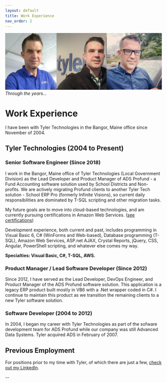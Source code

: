 ```yaml
---
layout: default
title: Work Experience
nav_order: 2
---
```

![](images\aaron_prill_tyler_banner.png)<br>
_Through the years..._
# Work Experience

I have been with Tyler Technologies in the Bangor, Maine office since November of 2004.

## Tyler Technologies (2004 to Present)

### Senior Software Engineer (Since 2018)

I work in the Bangor, Maine office of Tyler Technologies (Local Government Division) as the Lead Developer and Product Manager of ADS Profund - a Fund Accounting software solution used by School Districts and Non-profits. We are actively migrating Profund clients to another Tyler Tech solution - School ERP Pro (formerly Infinite Visions), so current daily responsibilities are dominated by T-SQL scripting and other migration tasks.

My future goals are to move into cloud-based technologies, and am currently pursuing certifications in Amazon Web Services. ([see certifications](/edu#certs))

Development experience, both current and past, includes programming in Visual Basic 6, C# (WinForms and Web-based), Database programming (T-SQL), Amazon Web Services, ASP.net AJAX, Crystal Reports, jQuery, CSS, Angular, PowerShell scripting, and whatever else comes my way.

**Specialties: Visual Basic, C#, T-SQL, AWS.**

### Product Manager / Lead Software Developer (Since 2012)

Since 2012, I have served as the Lead Developer, DevOps Engineer, and Product Manager of the ADS Profund software solution. This application is a legacy ERP product built mostly in VB6 with a .Net wrapper coded in C#. I continue to maintain this product as we transition the remaining clients to a new Tyler software solution.

### Software Developer (2004 to 2012)

In 2004, I began my career with Tyler Technologies as part of the sofware development team for ADS Profund while our company was still Advanced Data Systems. Tyler acquired ADS in February of 2007.

## Previous Employment

For positions prior to my time with Tyler, of which there are just a few, [check out my LinkedIn](https://linkedin.com/in/aaronprill).

--


